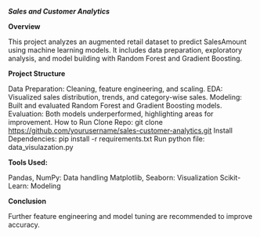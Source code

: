 ***Sales and Customer Analytics***


**Overview**



This project analyzes an augmented retail dataset to predict SalesAmount using machine learning models. It includes data preparation, exploratory analysis, and model building with Random Forest and Gradient Boosting.

**Project Structure**


Data Preparation: Cleaning, feature engineering, and scaling.
EDA: Visualized sales distribution, trends, and category-wise sales.
Modeling: Built and evaluated Random Forest and Gradient Boosting models.
Evaluation: Both models underperformed, highlighting areas for improvement.
How to Run
Clone Repo: git clone https://github.com/yourusername/sales-customer-analytics.git
Install Dependencies: pip install -r requirements.txt
Run python file: data_visulazation.py


**Tools Used:**

Pandas, NumPy: Data handling
Matplotlib, Seaborn: Visualization
Scikit-Learn: Modeling


**Conclusion**


Further feature engineering and model tuning are recommended to improve accuracy.
